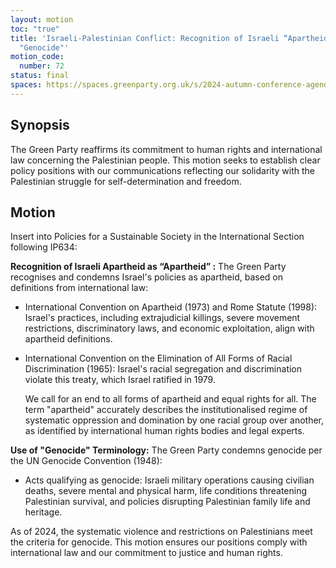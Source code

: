 ```yaml
---
layout: motion
toc: "true"
title: 'Israeli-Palestinian Conflict: Recognition of Israeli “Apartheid” and
  "Genocide"'
motion_code:
  number: 72
status: final
spaces: https://spaces.greenparty.org.uk/s/2024-autumn-conference-agenda-forum/post/post/view?id=14197
---
```

## **Synopsis**

The Green Party reaffirms its commitment to human rights and international law concerning the Palestinian people. This motion seeks to establish clear policy positions with our communications reflecting our solidarity with the Palestinian struggle for self-determination and freedom.

## **Motion**

Insert into Policies for a Sustainable Society in the International Section following IP634:

**Recognition of Israeli Apartheid as “Apartheid” :** The Green Party recognises and condemns Israel's policies as apartheid, based on definitions from international law:

* International Convention on Apartheid (1973) and Rome Statute (1998): Israel's practices, including extrajudicial killings, severe movement restrictions, discriminatory laws, and economic exploitation, align with apartheid definitions.
* International Convention on the Elimination of All Forms of Racial Discrimination (1965): Israel's racial segregation and discrimination violate this treaty, which Israel ratified in 1979.

  We call for an end to all forms of apartheid and equal rights for all. The term "apartheid" accurately describes the institutionalised regime of systematic oppression and domination by one racial group over another, as identified by international human rights bodies and legal experts.

**Use of "Genocide" Terminology:** The Green Party condemns genocide per the UN Genocide Convention (1948):

* Acts qualifying as genocide: Israeli military operations causing civilian deaths, severe mental and physical harm, life conditions threatening Palestinian survival, and policies disrupting Palestinian family life and heritage.

As of 2024, the systematic violence and restrictions on Palestinians meet the criteria for genocide. This motion ensures our positions comply with international law and our commitment to justice and human rights.
